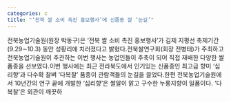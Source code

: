 ```yaml
---
categories: c
title: "‘전북 쌀 소비 촉진 홍보행사’에 신품종 쌀 ‘눈길’"
---
```

전북농업기술원(원장 박동구)은 ‘전북 쌀 소비 촉진 홍보행사’가 김제 지평선 축제기간(9.29∼10.3) 동안 성황리에 치러졌다고 밝혔다.전북쌀연구회(회장 전병태)가 주최하고 전북농업기술원이 주관하는 이번 행사는 농업인들이 주축이 되어 직접 재배한 다양한 쌀 품종을 선보였다.이번 행사에는 최근 전라북도에서 인기있는 신품종인 최고급 향미 ‘십리향’과 다수확 찰벼 ‘다복찰’ 품종이 관람객들의 눈길을 끌었다.한편 전북농업기술원에서 10년간의 연구 끝에 개발한 ‘십리향’은 쌀알이 맑고 구수한 누룽지향이 일품이다. ‘다복찰’은 외관이 깨끗하